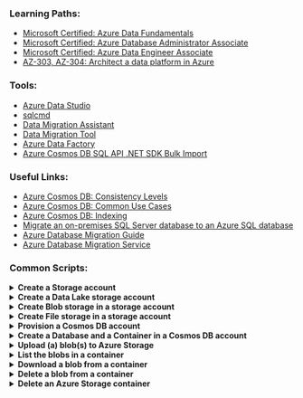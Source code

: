 ### Learning Paths:
- [Microsoft Certified: Azure Data Fundamentals](https://docs.microsoft.com/en-us/learn/certifications/azure-data-fundamentals#two-ways-to-prepare)
- [Microsoft Certified: Azure Database Administrator Associate](https://docs.microsoft.com/en-us/learn/certifications/azure-database-administrator-associate#two-ways-to-prepare)
- [Microsoft Certified: Azure Data Engineer Associate](https://docs.microsoft.com/en-us/learn/certifications/azure-data-engineer#two-ways-to-prepare)
- [AZ-303, AZ-304: Architect a data platform in Azure](https://docs.microsoft.com/en-us/learn/paths/architect-data-platform/)

### Tools:
- [Azure Data Studio](https://docs.microsoft.com/en-us/sql/azure-data-studio/download-azure-data-studio?view=sql-server-ver15)
- [sqlcmd](https://docs.microsoft.com/en-us/sql/tools/sqlcmd-utility?view=sql-server-ver15)
- [Data Migration Assistant](https://www.microsoft.com/en-us/download/details.aspx?id=53595)
- [Data Migration Tool](https://docs.microsoft.com/en-us/azure/cosmos-db/import-data)
- [Azure Data Factory](https://docs.microsoft.com/en-us/azure/data-factory/connector-azure-cosmos-db)
- [Azure Cosmos DB SQL API .NET SDK Bulk Import](https://docs.microsoft.com/en-us/azure/cosmos-db/tutorial-sql-api-dotnet-bulk-import)

### Useful Links:
- [Azure Cosmos DB: Consistency Levels](https://docs.microsoft.com/en-us/azure/cosmos-db/consistency-levels)
- [Azure Cosmos DB: Common Use Cases](https://docs.microsoft.com/en-us/azure/cosmos-db/use-cases)
- [Azure Cosmos DB: Indexing](https://docs.microsoft.com/en-us/azure/cosmos-db/index-overview)
- [Migrate an on-premises SQL Server database to an Azure SQL database](https://www.sqlshack.com/migrate-an-on-premises-sql-server-database-to-the-azure-sql-database/)
- [Azure Database Migration Guide](https://datamigration.microsoft.com/scenario/sql-to-azuresqldb?step=1)
- [Azure Database Migration Service](https://docs.microsoft.com/en-us/azure/dms/tutorial-sql-server-to-azure-sql)

### Common Scripts:
<details>
  <summary><b>Create a Storage account</b></summary>
  
  ```
az storage account create \
  --name <storage-account-name> \
  --resource-group <resource-group> \
  --location <your-location> \
  --sku <sku> \
  --kind <kind> \
  --access-tier <tier>
  ```
</details>

<details>
  <summary><b>Create a Data Lake storage account</b></summary>
  
  ```
az storage account create \
  --name <storage-account-name> \
  --resource-group <resource-group> \
  --location <your-location> \
  --sku <sku> \
  --kind <kind> \
  --access-tier <tier> \
  --enable-hierarchical-namespace true
  ```
</details>

<details>
  <summary><b>Create Blob storage in a storage account</b></summary>
  
  ```
az storage container create \
  --name <container-name> \
  --account-name <storage-account-name> \
  --public-access <access>
  ```
</details>

<details>
  <summary><b>Create File storage in a storage account</b></summary>
  
  ```
az storage share create \
  --name <share-name> \
  --account-name <storage-account-name>
  ```
</details>

<details>
  <summary><b>Provision a Cosmos DB account</b></summary>
  
  ```
az cosmosdb create \
  --subscription <your-subscription> \
  --resource-group <resource-group-name> \
  --name <cosmosdb-account-name> \
  --locations regionName=eastus failoverPriority=0 \
  --locations regionName=westus failoverPriority=1 \
  --enable-multiple-write-locations
  ```
</details>

<details>
  <summary><b>Create a Database and a Container in a Cosmos DB account</b></summary>
  
  ```
## Azure CLI - create a database

az cosmosdb sql database create \
  --account-name <cosmos-db-account-name> \
  --name <database-name> \
  --resource-group <resource-group-name> \
  --subscription <your-subscription> \
  --throughput <number-of-RU/s>

## Azure CLI - create a container

az cosmosdb sql container create \
  --account-name <cosmos-db-account-name> \
  --database-name <database-name> \
  --name <container-name> \
  --resource-group <resource-group-name> \
  --partition-key-path <key-field-in-documents>
  ```
</details>

<details>
  <summary><b>Upload (a) blob(s) to Azure Storage</b></summary>
  
  ```
az storage blob upload \
  --container-name images \
  --account-name contosodata \
  --file "\data\racer_black_large.gif" \
  --name "bikes\racer_black"

az storage blob upload-batch \
    --account-name <storage account name> \
    --source 'images' \
    --pattern '*.gif' \
    --destination 'images'
  ```
</details>

<details>
  <summary><b>List the blobs in a container</b></summary>
  
  ```
az storage blob list \
  --account-name contosodata \
  --container-name "images"
  ```
</details>

<details>
  <summary><b>Download a blob from a container</b></summary>
  
  ```
az storage blob download \
  --container-name images \
  --account-name contosodata \
  --file "racer_black_large.gif" \
  --name "bikes\racer_black"
  ```
</details>

<details>
  <summary><b>Delete a blob from a container</b></summary>
  
  ```
az storage blob delete \
  --account-name contosodata \
  --container-name "images" \
  --name "bikes\racer_black"
  ```
</details>

<details>
  <summary><b>Delete an Azure Storage container</b></summary>
  
  ```
az storage container delete \
  --account-name contosodata \
  --name "images"
  ```
</details>

